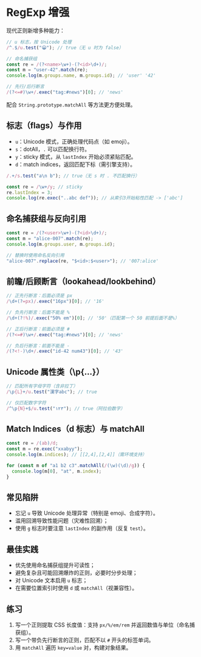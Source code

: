 # RegExp 增强

现代正则新增多种能力：

```javascript
// u 标志，按 Unicode 处理
/^.$/u.test("😀"); // true（无 u 时为 false）

// 命名捕获组
const re = /(?<name>\w+)-(?<id>\d+)/;
const m = "user-42".match(re);
console.log(m.groups.name, m.groups.id); // 'user' '42'

// 先行/后行断言
/(?<=#)\w+/.exec("tag:#news")[0]; // 'news'
```

配合 `String.prototype.matchAll` 等方法更方便处理。

## 标志（flags）与作用

- `u`：Unicode 模式，正确处理代码点（如 emoji）。
- `s`：dotAll，`.` 可以匹配换行符。
- `y`：sticky 模式，从 `lastIndex` 开始必须紧贴匹配。
- `d`：match indices，返回匹配下标（需引擎支持）。

```javascript
/.+/s.test("a\n b"); // true（无 s 时 . 不匹配换行）

const re = /\w+/y; // sticky
re.lastIndex = 3;
console.log(re.exec("..abc def")); // 从索引3开始粘性匹配 -> ['abc']
```

## 命名捕获组与反向引用

```javascript
const re = /(?<user>\w+)-(?<id>\d+)/;
const m = "alice-007".match(re);
console.log(m.groups.user, m.groups.id);

// 替换时使用命名反向引用
"alice-007".replace(re, "$<id>:$<user>"); // '007:alice'
```

## 前瞻/后顾断言（lookahead/lookbehind）

```javascript
// 正先行断言：后面必须是 px
/\d+(?=px)/.exec("16px")[0]; // '16'

// 负先行断言：后面不能是 %
/\d+(?!%)/.exec("50% em")[0]; // '50'（匹配第一个 50 前提后面不是%）

// 正后行断言：前面必须是 #
/(?<=#)\w+/.exec("tag:#news")[0]; // 'news'

// 负后行断言：前面不能是 -
/(?<!-)\d+/.exec("id-42 num43")[0]; // '43'
```

## Unicode 属性类（\p{...}）

```javascript
// 匹配所有字母字符（含非拉丁）
/\p{L}+/u.test("漢字abc"); // true

// 仅匹配数字字符
/^\p{N}+$/u.test("١٢٣"); // true（阿拉伯数字）
```

## Match Indices（d 标志）与 matchAll

```javascript
const re = /(ab)/d;
const m = re.exec("xxabyy");
console.log(m.indices); // [[2,4],[2,4]]（需环境支持）

for (const m of "a1 b2 c3".matchAll(/(\w)(\d)/g)) {
  console.log(m[0], "at", m.index);
}
```

## 常见陷阱

- 忘记 `u` 导致 Unicode 处理异常（特别是 emoji、合成字符）。
- 滥用回溯导致性能问题（灾难性回溯）；
- 使用 `g` 标志时要注意 `lastIndex` 的副作用（反复 `test`）。

## 最佳实践

- 优先使用命名捕获组提升可读性；
- 避免复杂且可能回溯爆炸的正则，必要时分步处理；
- 对 Unicode 文本启用 `u` 标志；
- 在需要位置索引时使用 `d` 或 `matchAll`（视兼容性）。

## 练习

1. 写一个正则提取 CSS 长度值：支持 `px/%/em/rem` 并返回数值与单位（命名捕获组）。
2. 写一个带负先行断言的正则，匹配不以 `#` 开头的标签单词。
3. 用 `matchAll` 遍历 `key=value` 对，构建对象结果。
